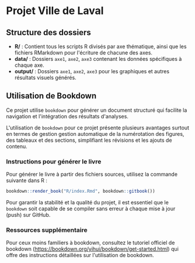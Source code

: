 # Projet Ville de Laval

## Structure des dossiers

- **R/** : Contient tous les scripts R divisés par axe thématique, ainsi que les fichiers RMarkdown pour l'écriture de chacune des axes.
- **data/** : Dossiers `axe1`, `axe2`, `axe3` contenant les données spécifiques à chaque axe.
- **output/** : Dossiers `axe1`, `axe2`, `axe3` pour les graphiques et autres résultats visuels générés.

## Utilisation de Bookdown

Ce projet utilise `bookdown` pour générer un document structuré qui facilite la navigation et l'intégration des résultats d'analyses.

L'utilisation de `bookdown` pour ce projet présente plusieurs avantages surtout en termes de gestion gestion automatique de la numérotation des figures, des tableaux et des sections, simplifiant les révisions et les ajouts de contenu.

### Instructions pour générer le livre

Pour générer le livre à partir des fichiers sources, utilisez la commande suivante dans R :

```r
bookdown::render_book("R/index.Rmd", bookdown::gitbook())
```

Pour garantir la stabilité et la qualité du projet, il est essentiel que le `bookdown` soit capable de se compiler sans erreur à chaque mise à jour (push) sur GitHub.

### Ressources supplémentaire

Pour ceux moins familiers à bookdown, consultez le tutoriel officiel de bookdown (https://bookdown.org/yihui/bookdown/get-started.html) qui offre des instructions détaillées sur l'utilisation de bookdown.